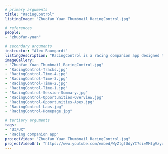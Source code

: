 ```yaml
---
# primary arguments
title: "RacingControl"
listingImage: "Zhuofan_Yuan_Thumbnail_RacingControl.jpg"

# references
people:
- "zhuofan-yuan"

# secondary arguments
instructor: "Alex Baumgardt"
listingDescription: "RacingControl is a racing companion app designed to enhance the racing experience for both amateur and professional racers, maximizing their convenience in checking car data while racing. By utilizing a user-friendly interface and advanced voice control technology, RacingControl will stand out among all racing companion apps. Its primary goal is to provide all users with a more intuitive, convenient, and safer racing experience."
imageGallery:
- "Zhuofan_Yuan_Thumbnail_RacingControl.jpg"
- "RacingControl-Tracks.jpg"
- "RacingControl-Time-4.jpg"
- "RacingControl-Time-3.jpg"
- "RacingControl-Time-2.jpg"
- "RacingControl-Time-1.jpg"
- "RacingControl-Session-Summary.jpg"
- "RacingControl-Opportunities-Overview.jpg"
- "RacingControl-Opportunities-Apex.jpg"
- "RacingControl-Laps.jpg"
- "RacingControl-Homepage.jpg"

# tertiary arguments
tags:
- "UI/UX"
- "Racing companion app"
projectVideo: "Zhuofan_Yuan_Thumbnail_RacingControl.jpg"
projectVideoUrl: "https://www.youtube.com/embed/WyZtgfUdyYI?si=MMlgVzydKQz0W5_6"
---
```


